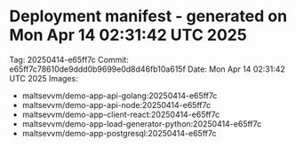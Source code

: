 # Deployment manifest - generated on Mon Apr 14 02:31:42 UTC 2025
Tag: 20250414-e65ff7c
Commit: e65ff7c78610de9ddd0b9699e0d8d46fb10a615f
Date: Mon Apr 14 02:31:42 UTC 2025
Images:
- maltsevvm/demo-app-api-golang:20250414-e65ff7c
- maltsevvm/demo-app-api-node:20250414-e65ff7c
- maltsevvm/demo-app-client-react:20250414-e65ff7c
- maltsevvm/demo-app-load-generator-python:20250414-e65ff7c
- maltsevvm/demo-app-postgresql:20250414-e65ff7c

